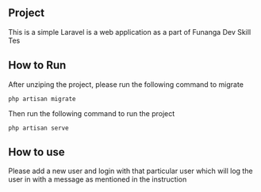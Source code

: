 
## Project

This is a simple Laravel is a web application as a part of Funanga Dev Skill Tes

## How to Run

 After unziping the project, please run the following command to migrate 
 
<code>php artisan migrate</code>

Then run the following command to run the project

<code>php artisan serve</code>

## How to use

Please add a new user and login with that particular user which will log the user in with a message as mentioned in the instruction

